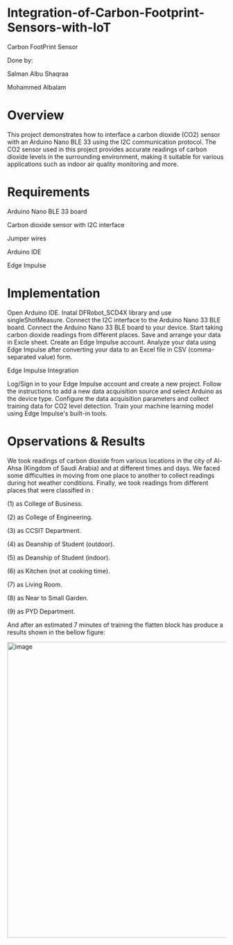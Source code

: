 # Integration-of-Carbon-Footprint-Sensors-with-IoT
Carbon FootPrint Sensor

Done by:

Salman Albu Shaqraa 

Mohammed Albalam 

# Overview 

This project demonstrates how to interface a carbon dioxide (CO2) sensor with an Arduino Nano BLE 33 using the I2C communication protocol. The CO2 sensor used in this project provides accurate readings of carbon dioxide levels in the surrounding environment, making it suitable for various applications such as indoor air quality monitoring and more.

# Requirements

Arduino Nano BLE 33 board

Carbon dioxide sensor with I2C interface

Jumper wires

Arduino IDE

Edge Impulse

# Implementation

Open Arduino IDE.
Inatal DFRobot_SCD4X library and use singleShotMeasure.
Connect the I2C interface to the Arduino Nano 33 BLE board.
Connect the Arduino Nano 33 BLE board to your device.
Start taking carbon dioxide readings from different places.
Save and arrange your data in Excle sheet.
Create an Edge Impulse account.
Analyze your data using Edge Impulse after converting your data to an Excel file in CSV (comma-separated value) form.

Edge Impulse Integration

Log/Sign in to your Edge Impulse account and create a new project.
Follow the instructions to add a new data acquisition source and select Arduino as the device type.
Configure the data acquisition parameters and collect training data for CO2 level detection.
Train your machine learning model using Edge Impulse's built-in tools.
# Opservations & Results

We took readings of carbon dioxide from various locations in the city of Al-Ahsa (Kingdom of Saudi Arabia) and at different times and days. We faced some difficulties in moving from one place to another to collect readings during hot weather conditions. Finally, we took readings from different places that were classified in :

(1) as College of Business.

(2) as College of Engineering.

(3) as CCSIT Department.

(4) as Deanship of Student (outdoor).

(5) as Deanship of Student (indoor).

(6) as Kitchen (not at cooking time).

(7) as Living Room.

(8) as Near to Small Garden.

(9) as PYD Department.

And after an estimated 7 minutes of training the flatten block has produce a results shown in the bellow figure:

<img width="681" alt="image" src="https://github.com/user-attachments/assets/82fe656e-dd3a-4d1c-b3f0-aba3fd6d5615" />
